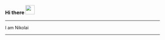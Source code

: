 ### Hi there <img src="https://raw.githubusercontent.com/MartinHeinz/MartinHeinz/master/wave.gif" width="30px">

---

I am Nikolai

---
